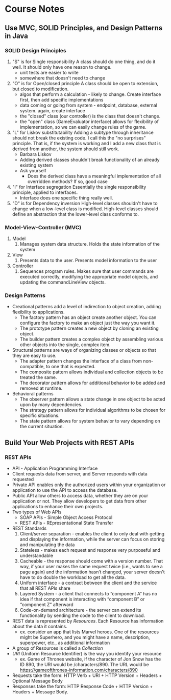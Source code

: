 # Course Notes

## Use MVC, SOLID Principles, and Design Patterns in Java

### SOLID Design Principles
1. "S" is for Single responsibility
   A class should do one thing, and do it well. It should only have one reason to change.
   - unit tests are easier to write
   - somewhere that doesn't need to change
2. "O" is for Open/closed principle
   A class should be open to extension, but closed to modification.
   - algos that perform a calculation - likely to change. Create interface first, then add specific implementations
   - data coming or going from system - endpoint, database, external system. again, create interface
   - the "closed" class (our controller) is the class that doesn't change.
   - the "open" class (GameEvaluator interface) allows for flexibility of implementation, so we can easily change rules of the game.
3. "L" for Liskov substitutability
   Adding a subtype through inheritance should not break the existing code. I call this the "no surprises" principle. That is, if the system is working and I add a new class that is derived from another, the system should still work.
   - Barbara Liskov
   - Adding derived classes shouldn't break functionality of an already existing system
   - Ask yourself
     - Does the derived class have a meaningful implementation of all overridden methods? If so, good case
4. "I" for Interface segregation
   Essentially the single responsibility principle, applied to interfaces.
   - Interface does one specific thing really well.
5. "D" is for Dependency inversion
   High-level classes shouldn't have to change when a low-level class is modified. High-level classes should define an abstraction that the lower-level class conforms to.

### Model-View-Controller (MVC)
1. Model
   1. Manages system data structure. Holds the state information of the system
2. View
   1. Presents data to the user. Presents model information to the user
3. Controller
   1. Sequences program rules. Makes sure that user commands are executed correctly, modifying the appropriate model objects, and updating the commandLineView objects.

### Design Patterns
- Creational patterns add a level of indirection to object creation, adding flexibility to applications.
  - The factory pattern has an object create another object. You can configure the factory to make an object just the way you want it.
  - The prototype pattern creates a new object by cloning an existing object.
  - The builder pattern creates a complex object by assembling various other objects into the single, complex item.
- Structural patterns are ways of organizing classes or objects so that they are easy to use.
  - The adapter pattern changes the interface of a class from non-compatible, to one that is expected.
  - The composite pattern allows individual and collection objects to be treated the same.
  - The decorator pattern allows for additional behavior to be added and removed at runtime.
- Behavioral patterns
  - The observer pattern allows a state change in one object to be acted upon by many dependencies.
  - The strategy pattern allows for individual algorithms to be chosen for specific situations.
  - The state pattern allows for system behavior to vary depending on the current situation.


## Build Your Web Projects with REST APIs

### REST APIs
- API - Application Programming Interface
- Client requests data from server, and Server responds with data requested
- Private API enables only the authorized users within your organization or application to use the API to access the database.
- Public API allow others to access data, whether they are on your application or not. They allow developers to get data from other applications to enhance their own projects.
- Two types of Web APIs
  - SOAP APIs - Simple Object Access Protocol
  - REST APIs - REpresentational State Transfer
- REST Standards
  1. Client/server separation - enables the client to only deal with getting and displaying the information, while the server can focus on storing and manipulating the data
  2. Stateless - makes each request and response very purposeful and understandable
  3. Cacheable - the response should come with a version number. That way, if your user makes the same request twice (i.e., wants to see a page again) and the information hasn’t changed, your server doesn't have to do double the workload to get all the data.
  4. Uniform interface - a contract between the client and the service that all REST APIs share
  5. Layered System - a client that connects to “component A” has no idea if that component is interacting with “component B” or “component Z” afterward
  6. Code-on-demand architecture - the server can extend its functionality by sending the code to the client to download.
- REST data is represented by *Resources*. Each Resource has information about the data it contains.
  - ex. consider an app that lists Marvel heroes. One of the resources might be Superhero, and you might have a name, description, superpower, etc., as additional information
- A group of Resources is called a *Collection*
- *URI* (Uniform Resource Identifier) is the way you identify your resource
  - ex. Game of Thrones website, if the character of Jon Snow has the ID 890, the URI would be  /characters/890. The URL would be https://gameofthrones-information.com/characters/890
- Requests take the form: HTTP Verb + URI + HTTP Version + Headers + Optional Message Body
- Responses take the form: HTTP Response Code + HTTP Version + Headers + Message Body.
